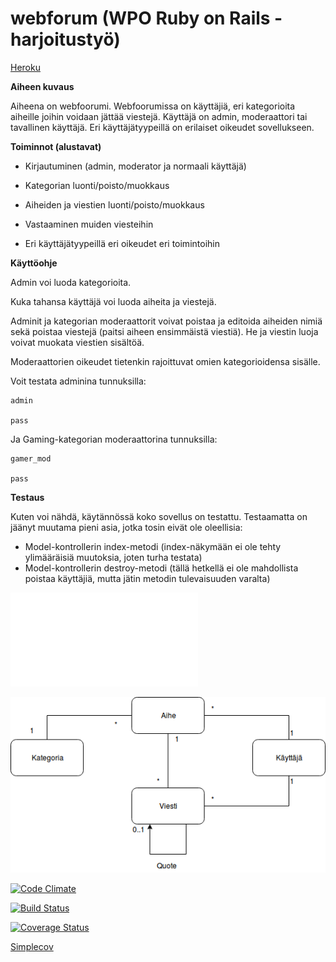 # webforum (WPO Ruby on Rails -harjoitustyö)

[Heroku](https://blueberry-surprise-52605.herokuapp.com/)

**Aiheen kuvaus**

Aiheena on webfoorumi. Webfoorumissa on käyttäjiä, eri kategorioita aiheille joihin voidaan jättää viestejä. Käyttäjä on admin, moderaattori tai tavallinen käyttäjä. Eri käyttäjätyypeillä on erilaiset oikeudet sovellukseen.

**Toiminnot (alustavat)**

*	Kirjautuminen (admin, moderator ja normaali käyttäjä)

*	Kategorian luonti/poisto/muokkaus

*	Aiheiden ja viestien luonti/poisto/muokkaus

*	Vastaaminen muiden viesteihin

* 	Eri käyttäjätyypeillä eri oikeudet eri toimintoihin

**Käyttöohje**

Admin voi luoda kategorioita.

Kuka tahansa käyttäjä voi luoda aiheita ja viestejä. 

Adminit ja kategorian moderaattorit voivat poistaa ja editoida aiheiden nimiä sekä poistaa viestejä (paitsi aiheen ensimmäistä viestiä). He ja viestin luoja voivat muokata viestien sisältöä. 

Moderaattorien oikeudet tietenkin rajoittuvat omien kategorioidensa sisälle.

Voit testata adminina tunnuksilla:

	admin

	pass

Ja Gaming-kategorian moderaattorina tunnuksilla:

	gamer_mod

	pass

**Testaus**

Kuten voi nähdä, käytännössä koko sovellus on testattu. Testaamatta on jäänyt muutama pieni asia, jotka tosin eivät ole oleellisia:

*	Model-kontrollerin index-metodi (index-näkymään ei ole tehty ylimääräisiä muutoksia, joten turha testata)
*	Model-kontrollerin destroy-metodi (tällä hetkellä ei ole mahdollista poistaa käyttäjiä, mutta jätin metodin tulevaisuuden varalta)

![Tuntikirjanpito](/dokumentaatio/tuntikirjanpito.md)

![Kaavio](/dokumentaatio/KAAVIO.png)

[![Code Climate](https://codeclimate.com/github/otsepp/webforum.png)](https://codeclimate.com/github/otsepp/webforum)

[![Build Status](https://travis-ci.org/otsepp/webforum.png)](https://travis-ci.org/otsepp/webforum)

[![Coverage Status](https://coveralls.io/repos/github/otsepp/webforum/badge.svg?branch=master)](https://coveralls.io/github/otsepp/webforum?branch=master)

[Simplecov]()
